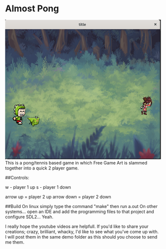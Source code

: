 # Almost Pong
![Image From the game](./ScreenShot.png)
This is a pong/tennis based game in which Free Game Art is slammed together into a quick 2 player game.


##Controls:

w - player 1 up
s - player 1 down

arrow up = player 2 up
arrow down = player 2 down

##Build
On linux simply type the command "make" then run a.out
On other systems... open an IDE and add the programming files to that project and configure SDL2... Yeah.



I really hope the youtube videos are helpfull.
If you'd like to share your creations; crazy, brilliant, whacky, I'd like to see what you've come up with.
I will post them in the same demo folder as this should you choose to send me them.
